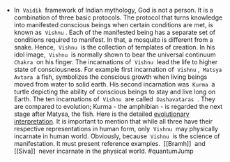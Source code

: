 - In  `Vaidik`  framework of Indian mythology, God is not a person. It is a combination of three basic protocols. The protocol that turns knowledge into manifested conscious beings when certain conditions are met, is known as  `Vishnu` . Each of the manifested being has a separate set of conditions required to manifest. In that, a mosquito is different from a snake. Hence,  `Vishnu`  is the collection of templates of creation. In his idol image,  `Vishnu`  is normally shown to bear the universal continuum  `Chakra`  on his finger. The incarnations of  `Vishnu`  lead the life to higher state of consciousness. For example first incarnation of  `Vishnu` ,  `Matsya Avtara`  a fish, symbolizes the conscious growth when living beings moved from water to solid earth. His second incarnation was  `Kurma`  a turtle depicting the ability of conscious beings to stay and live long on Earth. The ten incarnations of  `Vishnu`  are called  `Dashavataras`  . They are compared to evolution; Kurma - the amphibian - is regarded the next stage after Matysa, the fish. Here is the detailed [evolutionary interpretation](https://en.wikipedia.org/wiki/Dashavatara). It is important to mention that while all three have their respective representations in human form, only  `Vishnu`  may physically incarnate in human world. Obviously, because  `Vishnu`  is the science of manifestation. It must present reference examples.  [[Bramh]]  and  [[Siva]]  never incarnate in the physical world. #quantumJump